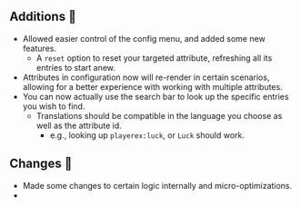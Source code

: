 ## Additions 🍎
- Allowed easier control of the config menu, and added some new features.
  - A `reset` option to reset your targeted attribute, refreshing all its entries to start anew.
- Attributes in configuration now will re-render in certain scenarios, allowing for a better experience with working with multiple attributes.
- You can now actually use the search bar to look up the specific entries you wish to find.
  - Translations should be compatible in the language you choose as well as the attribute id.
    - e.g., looking up `playerex:luck`, or `Luck` should work.
## Changes 🌽
- Made some changes to certain logic internally and micro-optimizations.
- 
